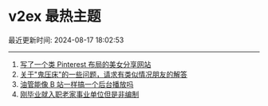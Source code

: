 # v2ex 最热主题

最近更新时间: 2024-08-17 18:02:53

--- 
1. [写了一个类 Pinterest 布局的美女分享网站](https://www.v2ex.com/t/1065683) 
2. [关于"鬼压床"的一些问题，请求有类似情况朋友的解答](https://www.v2ex.com/t/1065702) 
3. [油管能像 B 站一样搞一个后台播放吗](https://www.v2ex.com/t/1065717) 
4. [刚毕业就入职老家事业单位但是非编制](https://www.v2ex.com/t/1065730) 
